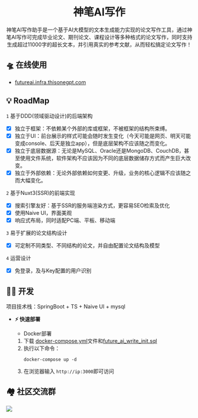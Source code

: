 <div align="center">

  # 神笔AI写作
  神笔AI写作助手是一个基于AI大模型的文本生成能力实现的论文写作工具，通过神笔AI写作可完成毕业论文、期刊论文、课程设计等多种格式的论文写作，同时支持生成超过11000字的超长文本，并引用真实的参考文献，从而轻松搞定论文写作！
</div>

## 🛸 在线使用
- [futureai.infra.thisonegpt.com](http://futureai.infra.thisonegpt.com/)




## 💡 RoadMap
`1` 基于DDD(领域驱动设计)的后端架构
 - [x] 独立于框架：不依赖某个外部的库或框架，不被框架的结构所束缚。
 - [x] 独立于UI：前台展示的样式可能会随时发生变化（今天可能是网页、明天可能变成console、后天是独立app），但是底层架构不应该随之而变化。
 - [x] 独立于底层数据源：无论是MySQL、Oracle还是MongoDB、CouchDB，甚至使用文件系统，软件架构不应该因为不同的底层数据储存方式而产生巨大改变。
 - [x] 独立于外部依赖：无论外部依赖如何变更、升级，业务的核心逻辑不应该随之而大幅变化。

`2` 基于Nuxt3(SSR)的前端实现
- [x] 搜索引擎友好：基于SSR的服务端渲染方式，更容易SEO检索及优化
- [x] 使用Naive UI，界面美观
- [x] 响应式布局，同时适配PC端、平板、移动端

`3` 易于扩展的论文结构设计
- [x] 可定制不同类型、不同结构的论文，并自由配置论文结构及模型

`4` 运营设计
- [x] 免登录，及与Key配置的用户识别




## 👨‍💻 开发
项目技术栈：SpringBoot + TS + Naive UI + mysql

- **⚡ 快速部署**
  
  - Docker部署
  1. 下载 [docker-compose.yml](https://github.com/futureai-write/future-ai-paper-write/blob/master/docker-compose.yml)文件和[future_ai_write_init.sql](https://github.com/futureai-write/future-ai-paper-write/blob/master/future_ai_write_init.sql)
  2. 执行以下命令：
     ``` shell
     docker-compose up -d
     ```
  3. 在浏览器输入 `http://ip:3000`即可访问
  
  


## 🏘️ 社区交流群
[![](https://write-wy.oss-cn-beijing.aliyuncs.com/write/20240320/mmqrcode1711198103484.png)](https://write-wy.oss-cn-beijing.aliyuncs.com/write/20240320/mmqrcode1711198103484.png)
